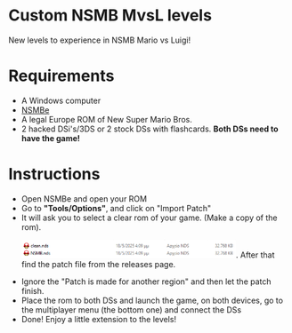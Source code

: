 # Custom NSMB MvsL levels
New levels to experience in NSMB Mario vs Luigi! 

# Requirements
* A Windows computer
* [NSMBe](https://github.com/MammaMiaTeam/NSMB-Editor/releases/tag/v5.4.1)
* A legal Europe ROM of New Super Mario Bros.
* 2 hacked DSi's/3DS or 2 stock DSs with flashcards. **Both DSs need to have the game!**

# Instructions
* Open NSMBe and open your ROM
* Go to **"Tools/Options"**, and click on "Import Patch"
* It will ask you to select a clear rom of your game. (Make a copy of the rom). <p align="left">
<img src="https://raw.githubusercontent.com/michaelllk/Custom-NSMB-MvsL-levels/refs/heads/main/example.png?token=GHSAT0AAAAAADBHG4ORWU7KXFGDWCXWMU7Q2BJ326A" width="385" title="File Browser">. After that find the patch file from the releases page.
* Ignore the "Patch is made for another region" and then let the patch finish.
* Place the rom to both DSs and launch the game, on both devices, go to the multiplayer menu (the bottom one) and connect the DSs
* Done! Enjoy a little extension to the levels!
